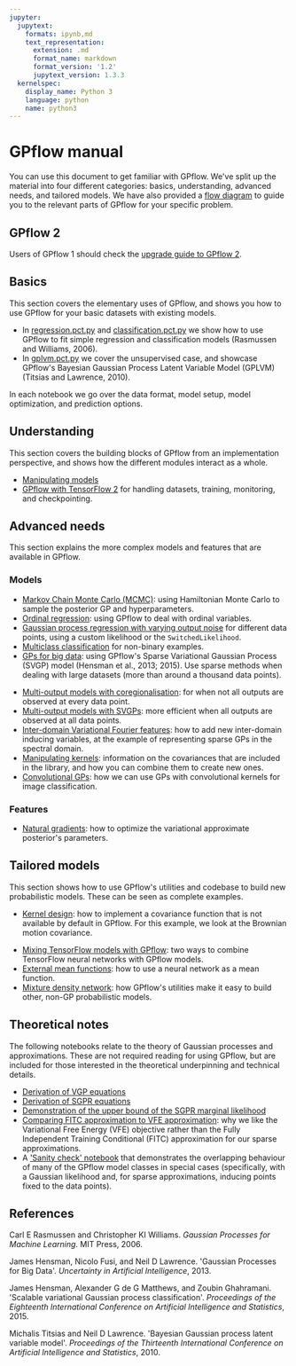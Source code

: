 ```yaml
---
jupyter:
  jupytext:
    formats: ipynb,md
    text_representation:
      extension: .md
      format_name: markdown
      format_version: '1.2'
      jupytext_version: 1.3.3
  kernelspec:
    display_name: Python 3
    language: python
    name: python3
---
```


# GPflow manual

<!-- #region -->
You can use this document to get familiar with GPflow. We've split up the material into four different categories: basics, understanding, advanced needs, and tailored models. We have also provided a [flow diagram](GPflows.png) to guide you to the relevant parts of GPflow for your specific problem.

## GPflow 2

Users of GPflow 1 should check the [upgrade guide to GPflow 2](gpflow2_upgrade_guide.md).

## Basics

This section covers the elementary uses of GPflow, and shows you how to use GPflow for your basic datasets with existing models.

  - In [regression.pct.py](basics/regression.pct.py) and [classification.pct.py](basics/classification.pct.py) we show how to use GPflow to fit simple regression and classification models (Rasmussen and Williams, 2006).
  - In [gplvm.pct.py](basics/GPLVM.pct.py) we cover the unsupervised case, and showcase GPflow's Bayesian Gaussian Process Latent Variable Model (GPLVM) (Titsias and Lawrence, 2010).

In each notebook we go over the data format, model setup, model optimization, and prediction options.

## Understanding

This section covers the building blocks of GPflow from an implementation perspective, and shows how the different modules interact as a whole.
<!--  - [Architecture](understanding/architecture.pct.py)  **[TODO]** -->
<!--  - [Utilities](understanding/utilities.pct.py): expectations, multi-output, conditionals, Kullback-Leibler divergences (KL), log-densities, features and quadrature  **[TODO]** -->
  - [Manipulating models](understanding/models.pct.py)
  - [GPflow with TensorFlow 2](intro_to_gpflow2.pct.py) for handling datasets, training, monitoring, and checkpointing.


## Advanced needs

This section explains the more complex models and features that are available in GPflow.

### Models
  - [Markov Chain Monte Carlo (MCMC)](advanced/mcmc.pct.py): using Hamiltonian Monte Carlo to sample the posterior GP and hyperparameters.
  - [Ordinal regression](advanced/ordinal_regression.pct.py): using GPflow to deal with ordinal variables.
  - [Gaussian process regression with varying output noise](advanced/varying_noise.pct.py) for different data points, using a custom likelihood or the `SwitchedLikelihood`.
  - [Multiclass classification](advanced/multiclass_classification.pct.py) for non-binary examples.
  - [GPs for big data](advanced/gps_for_big_data.pct.py): using GPflow's Sparse Variational Gaussian Process (SVGP) model (Hensman et al., 2013; 2015). Use sparse methods when dealing with large datasets (more than around a thousand data points).
<!--  - [GPs for big data (part 2)](advanced/advanced_many_points.pct.py)  **[TODO]** -->
  - [Multi-output models with coregionalisation](advanced/coregionalisation.pct.py): for when not all outputs are observed at every data point.
  - [Multi-output models with SVGPs](advanced/multioutput.pct.py): more efficient when all outputs are observed at all data points.
  - [Inter-domain Variational Fourier features](advanced/variational_fourier_features.pct.py): how to add new inter-domain inducing variables, at the example of representing sparse GPs in the spectral domain.
  - [Manipulating kernels](advanced/kernels.pct.py): information on the covariances that are included in the library, and how you can combine them to create new ones.
  - [Convolutional GPs](advanced/convolutional.pct.py): how we can use GPs with convolutional kernels for image classification.

### Features
  - [Natural gradients](advanced/natural_gradients.pct.py): how to optimize the variational approximate posterior's parameters.
<!--  - [optimizers](advanced/optimisation.pct.py)  **[TODO]** -->
<!--  - [Settings and GPflow configuration](advanced/settings.ipynb): how to adjust jitter (for inversion or Cholesky errors), floating point precision, parallelism, and more.-->
<!--  - [Monitoring optimization](advanced/monitoring.ipynb): how to send things to TensorBoard, store or restore checkpoints, and more.-->

## Tailored models

This section shows how to use GPflow's utilities and codebase to build new probabilistic models.
These can be seen as complete examples.
  - [Kernel design](tailor/kernel_design.pct.py): how to implement a covariance function that is not available by default in GPflow. For this example, we look at the Brownian motion covariance.
<!--  - [likelihood design](tailor/likelihood_design.pct.py) **[TODO]** -->
<!--  - [Latent variable models](tailor/models_with_latent_variables.pct.py) **[TODO]** -->
<!--  - [Updating models with new data](tailor/updating_models_with_new_data.pct.py) **[TODO]** -->
  - [Mixing TensorFlow models with GPflow](tailor/gp_nn.pct.py): two ways to combine TensorFlow neural networks with GPflow models.
  - [External mean functions](tailor/external-mean-function.pct.py): how to use a neural network as a mean function.
  - [Mixture density network](tailor/mixture_density_network.pct.py): how GPflow's utilities make it easy to build other, non-GP probabilistic models.


## Theoretical notes

The following notebooks relate to the theory of Gaussian processes and approximations. These are not required reading for using GPflow, but are included for those interested in the theoretical underpinning and technical details.
  - [Derivation of VGP equations](theory/vgp_notes.pct.py)
  - [Derivation of SGPR equations](theory/SGPR_notes.pct.py)
  - [Demonstration of the upper bound of the SGPR marginal likelihood](theory/upper_bound.pct.py)
  - [Comparing FITC approximation to VFE approximation](theory/FITCvsVFE.pct.py): why we like the Variational Free Energy (VFE) objective rather than the Fully Independent Training Conditional (FITC) approximation for our sparse approximations.
  - A ['Sanity check' notebook](theory/Sanity_check.pct.py) that demonstrates the overlapping behaviour of many of the GPflow model classes in special cases (specifically, with a Gaussian likelihood and, for sparse approximations, inducing points fixed to the data points).

## References
Carl E Rasmussen and Christopher KI Williams. *Gaussian Processes for Machine Learning*. MIT Press, 2006.

James Hensman, Nicolo Fusi, and Neil D Lawrence. 'Gaussian Processes for Big Data'. *Uncertainty in Artificial Intelligence*, 2013.

James Hensman, Alexander G de G Matthews, and Zoubin Ghahramani. 'Scalable variational Gaussian process classification'. *Proceedings of the Eighteenth International Conference on Artificial Intelligence and Statistics*, 2015.

Michalis Titsias and Neil D Lawrence. 'Bayesian Gaussian process latent variable model'. *Proceedings of the Thirteenth International Conference on Artificial Intelligence and Statistics*, 2010.

<!-- #endregion -->

```python

```
